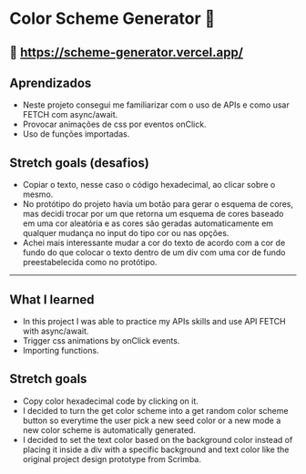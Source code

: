 
# Color Scheme Generator 🎨

## 🔗 https://scheme-generator.vercel.app/

## Aprendizados
* Neste projeto consegui me familiarizar com o uso de APIs e como usar FETCH com async/await.
* Provocar animações de css por eventos onClick.
* Uso de funções importadas.

## Stretch goals (desafios)
* Copiar o texto, nesse caso o código hexadecimal, ao clicar sobre o mesmo.
* No protótipo do projeto havia um botão para gerar o esquema de cores, mas decidi trocar por um que retorna um esquema de cores baseado em uma cor aleatória e as cores são geradas automaticamente em qualquer mudança no input do tipo cor ou nas opções.
* Achei mais interessante mudar a cor do texto de acordo com a cor de fundo do que colocar o texto dentro de um div com uma cor de fundo preestabelecida como no protótipo.

----------------------------------------------------------------------------------------------------------------------------------------------------------------------------------

## What I learned
* In this project I was able to practice my APIs skills and use API FETCH with async/await.
* Trigger css animations by onClick events.
* Importing functions.

## Stretch goals 
* Copy color hexadecimal code by clicking on it.
* I decided to turn the get color scheme into a get random color scheme button so everytime the user pick a new seed color or a new mode a new color scheme is automatically generated.
* I decided to set the text color based on the background color instead of placing it inside a div with a specific background and text color like the original project design prototype from Scrimba.

